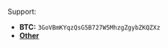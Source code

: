 Support:

- **BTC:** `3GoVBmKYqzQsG5B727W5MhzgZgybZKQZXz`
- <a href="https://mathbike.com/support/" target="_blank">**Other**</a>